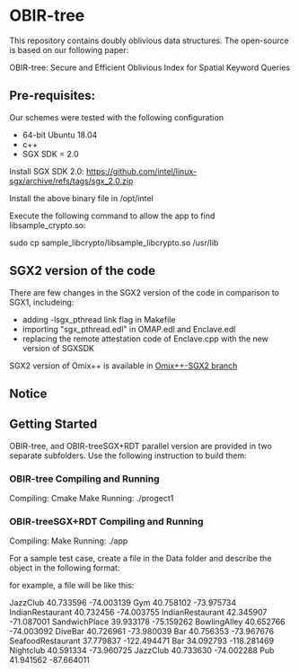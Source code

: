 # OBIR-tree
This repository contains doubly oblivious data structures. The open-source is based on our following paper:

OBIR-tree: Secure and Efficient Oblivious Index for Spatial Keyword Queries


## Pre-requisites: ###
Our schemes were tested with the following configuration
- 64-bit Ubuntu 18.04
- c++
- SGX SDK = 2.0

Install SGX SDK 2.0: https://github.com/intel/linux-sgx/archive/refs/tags/sgx_2.0.zip

Install the above binary file in /opt/intel

Execute the following command to allow the app to find libsample_crypto.so:

sudo cp sample_libcrypto/libsample_libcrypto.so /usr/lib

## SGX2 version of the code ###
There are few changes in the SGX2 version of the code in comparison to SGX1, includeing:

- adding -lsgx_pthread link flag in Makefile
- importing "sgx_pthread.edl" in OMAP.edl and Enclave.edl
- replacing the remote attestation code of Enclave.cpp with the new version of SGXSDK

SGX2 version of Omix++ is available in [Omix++-SGX2 branch](https://github.com/jgharehchamani/graphos/tree/Omix%2B%2B-SGX2)

## Notice ###

##  Getting Started ###
OBIR-tree, and OBIR-treeSGX+RDT parallel version are provided in two separate subfolders. Use the following instruction to build them:


### OBIR-tree Compiling and Running


Compiling:
Cmake
Make
Running:
./progect1
### OBIR-treeSGX+RDT Compiling and Running


Compiling:
Make
Running:
./app

For a sample test case, create a file in the Data folder and describe the object in the following format:

for example, a file will be like this:

JazzClub 40.733596 -74.003139
Gym 40.758102 -73.975734
IndianRestaurant 40.732456 -74.003755
IndianRestaurant 42.345907 -71.087001
SandwichPlace 39.933178 -75.159262
BowlingAlley 40.652766 -74.003092
DiveBar 40.726961 -73.980039
Bar 40.756353 -73.967676
SeafoodRestaurant 37.779837 -122.494471
Bar 34.092793 -118.281469
Nightclub 40.591334 -73.960725
JazzClub 40.733630 -74.002288
Pub 41.941562 -87.664011


